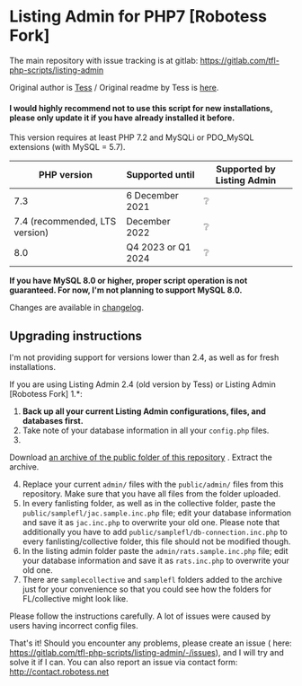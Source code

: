 # Listing Admin for PHP7 [Robotess Fork]

The main repository with issue tracking is at gitlab: https://gitlab.com/tfl-php-scripts/listing-admin

Original author is [Tess](http://scripts.wyngs.net) / Original readme by Tess is [here](readme.txt).

#### I would highly recommend not to use this script for new installations, please only update it if you have already installed it before.

This version requires at least PHP 7.2 and MySQLi or PDO_MySQL extensions (with MySQL = 5.7).

| PHP version | Supported until | Supported by Listing Admin |
|------------------------------------------|--------------------|-------------------------|
| 7.3 | 6 December 2021 | :grey_question: |
| 7.4 (recommended, LTS version) | December 2022 | :grey_question: |
| 8.0 | Q4 2023 or Q1 2024 | :grey_question: |

**If you have MySQL 8.0 or higher, proper script operation is not guaranteed. For now, I'm not planning to support MySQL
8.0.**

Changes are available in [changelog](CHANGELOG.md).

## Upgrading instructions

I'm not providing support for versions lower than 2.4, as well as for fresh installations.

If you are using Listing Admin 2.4 (old version by Tess) or Listing Admin [Robotess Fork] 1.*:

1. **Back up all your current Listing Admin configurations, files, and databases first.**
2. Take note of your database information in all your `config.php` files.
3.

Download [an archive of the public folder of this repository](https://gitlab.com/tfl-php-scripts/listing-admin/-/archive/master/listing-admin-master.zip?path=public)
. Extract the archive.

4. Replace your current `admin/` files with the `public/admin/` files from this repository. Make sure that you have all
   files from the folder uploaded.
5. In every fanlisting folder, as well as in the collective folder, paste the `public/samplefl/jac.sample.inc.php` file;
   edit your database information and save it as `jac.inc.php` to overwrite your old one. Please note that additionally
   you have to add `public/samplefl/db-connection.inc.php` to every fanlisting/collective folder, this file should not
   be modified though.
6. In the listing admin folder paste the `admin/rats.sample.inc.php` file; edit your database information and save it
   as `rats.inc.php` to overwrite your old one.
7. There are `samplecollective` and `samplefl` folders added to the archive just for your convenience so that you could
   see how the folders for FL/collective might look like.

Please follow the instructions carefully. A lot of issues were caused by users having incorrect config files.

That's it! Should you encounter any problems, please create an issue (
here: https://gitlab.com/tfl-php-scripts/listing-admin/-/issues), and I will try and solve it if I can. You can also
report an issue via contact form: http://contact.robotess.net
